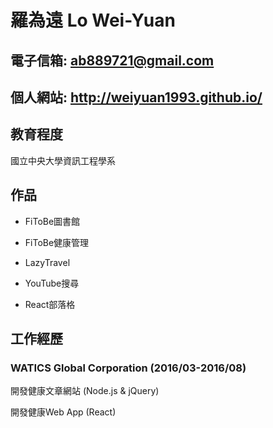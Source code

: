 # 羅為遠 Lo Wei-Yuan

## 電子信箱: ab889721@gmail.com

## 個人網站: http://weiyuan1993.github.io/

## 教育程度

國立中央大學資訊工程學系

## 作品

- FiToBe圖書館

- FiToBe健康管理

- LazyTravel

- YouTube搜尋

- React部落格


## 工作經歷

### WATICS Global Corporation (2016/03-2016/08)
開發健康文章網站 (Node.js & jQuery) 

開發健康Web App (React)

